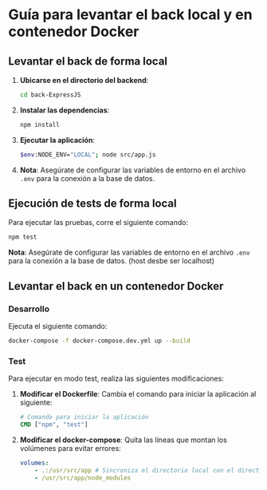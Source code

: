 # Guía para levantar el back local y en contenedor Docker

## Levantar el back de forma local

1. **Ubicarse en el directorio del backend**:

    ```bash
    cd back-ExpressJS
    ```

2. **Instalar las dependencias**:

    ```bash
    npm install
    ```

3. **Ejecutar la aplicación**:

    ```bash
    $env:NODE_ENV="LOCAL"; node src/app.js

    ```

4. **Nota**: Asegúrate de configurar las variables de entorno en el archivo `.env` para la conexión a la base de datos.

## Ejecución de tests de forma local

Para ejecutar las pruebas, corre el siguiente comando:

```bash
npm test
```

**Nota**: Asegúrate de configurar las variables de entorno en el archivo `.env` para la conexión a la base de datos. (host desbe ser localhost)

## Levantar el back en un contenedor Docker

### Desarrollo

Ejecuta el siguiente comando:

```bash
docker-compose -f docker-compose.dev.yml up --build
```

### Test

Para ejecutar en modo test, realiza las siguientes modificaciones:

1. **Modificar el Dockerfile**:
   Cambia el comando para iniciar la aplicación al siguiente:

    ```Dockerfile
    # Comando para iniciar la aplicación
    CMD ["npm", "test"]
    ```

2. **Modificar el docker-compose**:
   Quita las líneas que montan los volúmenes para evitar errores:

    ```yml
    volumes:
        - .:/usr/src/app # Sincroniza el directorio local con el directorio en el contenedor
        - /usr/src/app/node_modules
    ```
